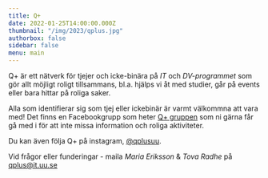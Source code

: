 ```yaml
---
title: Q+
date: 2022-01-25T14:00:00.000Z
thumbnail: "/img/2023/qplus.jpg"
authorbox: false
sidebar: false
menu: main
---
```


Q+ är ett nätverk för tjejer och icke-binära på *IT* och *DV-programmet* som gör allt möjligt roligt tillsammans, bl.a. hjälps vi åt med studier, går på events eller bara hittar på roliga saker. 

Alla som identifierar sig som tjej eller ickebinär är varmt välkommna att vara med! Det finns en Facebookgrupp som heter [Q+ gruppen](https://www.facebook.com/groups/211087618989388) som ni gärna får gå med i för att inte missa information och roliga aktiviteter.

Du kan även följa Q+ på instagram, [@qplusuu](https://www.instagram.com/qplusuu/).

Vid frågor eller funderingar - maila *Maria Eriksson* & *Tova Radhe* på qplus@it.uu.se